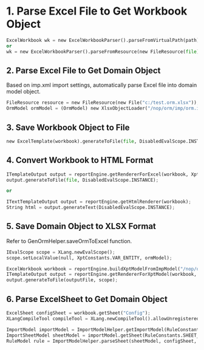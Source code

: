 # 1. Parse Excel File to Get Workbook Object

```python
ExcelWorkbook wk = new ExcelWorkbookParser().parseFromVirtualPath(path);
or
wk = new ExcelWorkbookParser().parseFromResource(new FileResource(file));
```


## 2. Parse Excel File to Get Domain Object

Based on imp.xml import settings, automatically parse Excel file into domain model object.

```python
FileResource resource = new FileResource(new File("c:/test.orm.xlsx"));
OrmModel ormModel = (OrmModel) new XlsxObjectLoader("/nop/orm/imp/orm.imp.xml").parseFromResource(resource);
```


## 3. Save Workbook Object to File

```python
new ExcelTemplate(workbook).generateToFile(file, DisabledEvalScope.INSTANCE);
```


## 4. Convert Workbook to HTML Format

```python
ITemplateOutput output = reportEngine.getRendererForExcel(workbook, XptConstants.RENDER_TYPE_HTML);
output.generateToFile(file, DisabledEvalScope.INSTANCE);

or

ITextTemplateOutput output = reportEngine.getHtmlRenderer(workbook);
String html = output.generateText(DisabledEvalScope.INSTANCE);
```


## 5. Save Domain Object to XLSX Format

Refer to GenOrmHelper.saveOrmToExcel function.

```python
IEvalScope scope = XLang.newEvalScope();
scope.setLocalValue(null, XptConstants.VAR_ENTITY, ormModel);

ExcelWorkbook workbook = reportEngine.buildXptModelFromImpModel("/nop/orm/imp/orm.imp.xml");
ITemplateOutput output = reportEngine.getRendererForXptModel(workbook, "xlsx");
output.generateToFile(outputFile, scope);
```


## 6. Parse ExcelSheet to Get Domain Object

```python
ExcelSheet configSheet = workbook.getSheet("Config");
XLangCompileTool compileTool = XLang.newCompileTool().allowUnregisteredScopeVar(true);

ImportModel importModel = ImportModelHelper.getImportModel(RuleConstants.IMP_PATH_RULE);
ImportSheetModel sheetModel = importModel.getSheet(RuleConstants.SHEET_NAME_CONFIG);
RuleModel rule = ImportModelHelper.parseSheet(sheetModel, configSheet, compileTool, RuleModel.class);
```


